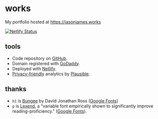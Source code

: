 # works

My portfolio hosted at https://jasonjames.works

[![Netlify Status](https://api.netlify.com/api/v1/badges/543e3dda-da04-4872-8df8-fe9438b0767e/deploy-status)](https://app.netlify.com/sites/jasonjamesworks/deploys)

## tools

- Code repository on [GitHub](https://github.com/jas0nmjames/works).
- Domain registered with [GoDaddy](https://www.godaddy.com/).
- Deployed with [Netlify](https://www.netlify.com).
- [Privacy-friendly](https://plausible.io/privacy-focused-web-analytics) analytics by [Plausible](https://plausible.io/).

## thanks

- `h1` is [Bungee](https://djr.com/bungee) by David Jonathan Ross ([Google Fonts](https://fonts.google.com/specimen/Bungee))
- `p` is [Lexend](https://www.lexend.com/), a "variable font empirically shown to significantly improve reading-proficiency." ([Google Fonts](https://fonts.google.com/specimen/Lexend)).
